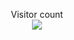 <p align="center"> 
  Visitor count<br>
  <img src="https://profile-counter.glitch.me/NotHeyPaul/count.svg" />
</p>
